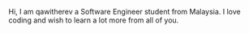 Hi, I am qawitherev a Software Engineer student from Malaysia. 
I love coding and wish to learn a lot more from all of you. 


<!---
qawitherev/qawitherev is a ✨ special ✨ repository because its `README.md` (this file) appears on your GitHub profile.
You can click the Preview link to take a look at your changes.
--->

